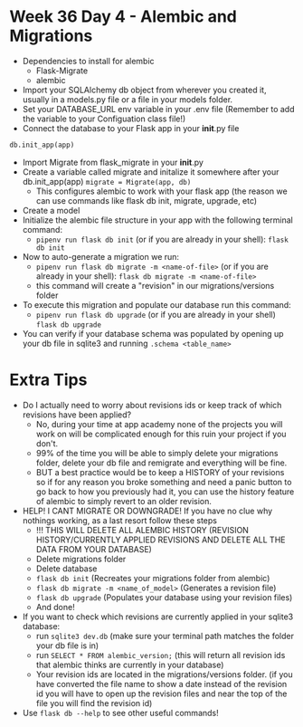 # Week 36 Day 4 - Alembic and Migrations

- Dependencies to install for alembic
    - Flask-Migrate
    - alembic
- Import your SQLAlchemy db object from wherever you created it, usually in a models.py file or a file in your models folder.
- Set your DATABASE_URL env variable in your .env file (Remember to add the variable to your Configuation class file!)
- Connect the database to your Flask app in your __init__.py file
```python
db.init_app(app)
```
- Import Migrate from flask_migrate in your __init__.py
- Create a variable called migrate and initalize it somewhere after your db.init_app(app) `migrate = Migrate(app, db)`
    - This configures alembic to work with your flask app (the reason we can use commands like flask db init, migrate, upgrade, etc)
- Create a model
- Initialize the alembic file structure in your app with the following terminal command:
    - `pipenv run flask db init` (or if you are already in your shell): `flask db init`
- Now to auto-generate a migration we run:
    - `pipenv run flask db migrate -m <name-of-file>` (or if you are already in your shell): `flask db migrate -m <name-of-file>`
    - this command will create a "revision" in our migrations/versions folder
- To execute this migration and populate our database run this command:
    - `pipenv run flask db upgrade` (or if you are already in your shell) `flask db upgrade`
- You can verify if your database schema was populated by opening up your db file in sqlite3 and running `.schema <table_name>`

# Extra Tips

- Do I actually need to worry about revisions ids or keep track of which revisions have been applied?
    - No, during your time at app academy none of the projects you will work on will be complicated enough for this ruin your project if you don't.
    - 99% of the time you will be able to simply delete your migrations folder, delete your db file and remigrate and everything will be fine.
    - BUT a best practice would be to keep a HISTORY of your revisions so if for any reason you broke something and need a panic button to go back to how you previously had it, you can use the history feature of alembic to simply revert to an older revision.
- HELP! I CANT MIGRATE OR DOWNGRADE! If you have no clue why nothings working, as a last resort follow these steps
    - !!! THIS WILL DELETE ALL ALEMBIC HISTORY (REVISION HISTORY/CURRENTLY APPLIED REVISIONS AND DELETE ALL THE DATA FROM YOUR DATABASE)
    - Delete migrations folder
    - Delete database
    - `flask db init` (Recreates your migrations folder from alembic)
    - `flask db migrate -m <name_of_model>` (Generates a revision file)
    - `flask db upgrade` (Populates your database using your revision files)
    - And done!
- If you want to check which revisions are currently applied in your sqlite3 database:
    - run `sqlite3 dev.db` (make sure your terminal path matches the folder your db file is in)
    - run `SELECT * FROM alembic_version;` (this will return all revision ids that alembic thinks are currently in your database)
    - Your revision ids are located in the migrations/versions folder. (if you have converted the file name to show a date instead of the revision id you will have to open up the revision files and near the top of the file you will find the revision id)
- Use `flask db --help` to see other useful commands!
